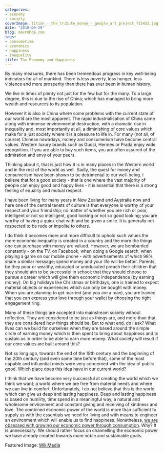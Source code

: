 ```yaml
---
categories:
- economy
- society
coverImage: titian_-_the_tribute_money_-_google_art_project_715452.jpg
date: "2018-09-29"
blog: maxrohde.com
tags:
- consumerism
- economics
- happiness
- inequality
title: The Economy and Happiness
---
```


By many measures, there has been tremendous progress in key well-being indicators for all of mankind. There is less poverty, less hunger, less violence and more prosperity than there has ever been in human history.

We live in times of plenty not just for the few but for the many. To a large degree, this is due to the rise of China; which has managed to bring more wealth and resources to its population.

However it is also in China where some problems with the current state of our world are the most apparent. The rapid industrialisation of China came along with immense environmental destruction, with a dramatic rise in inequality and, most importantly at all, a diminishing of core values which make for a just society where it is a pleasure to life in. For many (not all, of course) Chinese nowadays, money and consumerism have become central values. Western luxury brands such as Gucci, Hermes or Prada enjoy wide recognition. If you are able to buy such items, you are often assured of the admiration and envy of your peers.

Thinking about it, that is just how it is in many places in the Western world and in the rest of the world as well. Sadly, the quest for money and consumerism have been shown to be detrimental to our well-being. I believe that for a good society - that is one where the vast majority of people can enjoy good and happy lives - it is essential that there is a strong feeling of equality and mutual respect.

I have been living for many years in New Zealand and Australia now and here one of the central tenets of culture is that everyone is worthy of your respect and your friendship; no matter of whether you are rich or poor, intelligent or not so intelligent, good looking or not so good looking; you are worthy of having a quick chat with and be given a smile. It is generally not respected to be rude or impolite to others.

I do think it becomes more and more difficult to uphold such values the more economic inequality is created in a country and the more the things one can purchase with money are valued. However, we are bombarded constantly - on the TV, on Facebook, when doing a Google search, when playing a game on our mobile phone - with advertisements of which 98% share a similar message; spend money and your life will be better. Parents, be they poor or wealthy, educated or uneducated preach their children that they should aim to be successful in school; that they should choose to pursue a career which will give them economic independence (by earning money). On big holidays like Christmas or birthdays, one is trained to expect material objects or experiences which can only be bought with money. When you are planning to get married (and you are a man), you are trained that you can express your love through your wallet by choosing the right engagement ring.

Many of these things are accepted into mainstream society without reflection. They are considered to be just as things are, and more than that, they are considered how things should be. But to what end, do I ask? What lives can we build for ourselves when they are based around the simple circle of earning money which is then spent to bring about happiness and to sustain us in order to be able to earn more money. What society will result if our core values are built around this?

Not so long ago, towards the end of the 19th century and the beginning of the 20th century (and even some time before that), some of the most capable and influential minds were very concerned with the idea of public good. Which place does this idea have in our current world?

I think that we have become very successful at creating the world which we think we want; a world where we are free from material needs and where we can live in comfort. Unfortunately, I do not believe that this is the world which can give us deep and lasting happiness. Deep and lasting happiness is based on humility, time spend in a meaningful way, a natural and wholesome environment and constant giving and receiving of kindness and love. The combined economic power of the world is more than sufficient to supply us with the essentials we need for living and with means to engineer an environment which will enable us to find happiness. Nonetheless, [we are obsessed with growing our economic power through consumption](http://www.smh.com.au/comment/a-little-restraint-might-save-the-world-and-boost-happiness-20180108-h0fedv.html). Why? It is unnecessary. We should rather focus on channelling the economic power we have already created towards more noble and sustainable goals.

Featured Image: [WikiMedia](<https://commons.wikimedia.org/wiki/File:Titian_-_The_Tribute_Money_-_Google_Art_Project_(715452).jpg>)